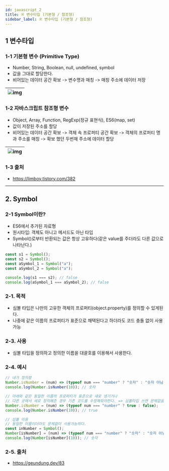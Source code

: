 ```yaml
---
id: javascript_2
title: ※ 변수타입 (기본형 / 참조형)
sidebar_label: ※ 변수타입 (기본형 / 참조형)
---
```


## 1 변수타입

### 1-1 기본형 변수 (Primitive Type)

-   Number, String, Boolean, null, undefined, symbol
-   값을 그대로 할당한다.
-   비어있는 데이터 공간 확보 -> 변수명과 매칭 -> 매칭 주소에 데이터 저장

| ![img](/img/javascript/javascript_2_1.png) |
| ------------------------------------------ |


### 1-2 자바스크립트 참조형 변수

-   Object, Array, Function, RegExp(정규 표현식), ES6(map, set)
-   값이 저장된 주소를 할당
-   비어있는 데이터 공간 확보 -> 객체 속 프로퍼티 공간 확보 -> 객체의 프로퍼티 명과 주소를 매칭 -> 확보 했던 두번재 주소에 데이터 할당

| ![img](/img/javascript/javascript_2_2.png) |
| ------------------------------------------ |


### 1-3 출처

-   https://limboy.tistory.com/382

---

## 2. Symbol

### 2-1 Symbol이란?

-   ES6에서 추가된 자료형
-   원시타입: 객체도 아니고 메서드도 아닌 타입
-   Symbol()로부터 반환되는 값은 항상 고유하다(같은 value를 주더라도 다른 값으로 나타난다.)

```js
const s1 = Symbol();
const s2 = Symbol();
const aSymbol_1 = Symbol("a");
const aSymbol_2 = Symbol("a");

console.log(s1 === s2); // false
console.log(aSymbol_1 === aSymbol_2); // false
```

### 2-1. 목적

-   심볼 타입은 나만의 고유한 객체의 프로퍼티(object.property)를 정의할 수 있게된다.
-   나중에 같은 이름의 프로퍼티가 표준으로 채택된다고 하더라도 코드 충돌 없이 사용 가능

### 2-3. 사용

-   심볼 타입을 정의하고 정의한 이름을 대괄호를 이용해서 사용한다.

### 2-4. 예시

```js
// 내가 정의함
Number.isNumber = (num) => (typeof num === "number" ? "숫자" : "숫자 아님");
console.log(Number.isNumber(10)); // 숫자

// 아래와 같은 동일한 이름의 프로퍼티가 표준으로 새로 생기거나
// 다른 곳에서 새로 정의해준 경우 기존 코드를 수정해줘야한다. => 심볼타입 쓰면 문제없음
Number.isNumber = (num) => (typeof num === "number" ? true : false);
console.log(Number.isNumber(10)); // true

// 심볼 이용
// 동일한 이름이더라도 문제없이 사용가능하다.
const inNumber = Symbol();
Number[isNumber] = (num) => (typeof num === "number" ? "숫자" : "숫자 아님");
console.log(Number[isNumber](10)); // 숫자
```

### 2-5. 출처

-   https://geundung.dev/83
